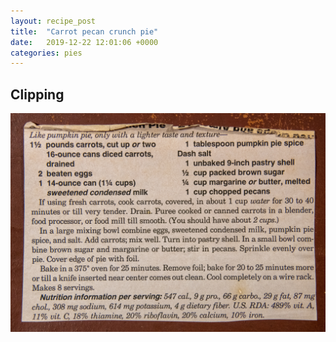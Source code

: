 ```yaml
---
layout: recipe_post
title:  "Carrot pecan crunch pie"
date:   2019-12-22 12:01:06 +0000
categories: pies
---
```


## Clipping

![](/assets/pies/carrot-pecan-crunch-pie.jpg)